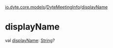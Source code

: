 [io.dyte.core.models](../index.md)/[DyteMeetingInfo](index.md)/[displayName](display-name.md)

# displayName


val [displayName](display-name.md): [String](https://kotlinlang.org/api/latest/jvm/stdlib/kotlin/-string/index.html)?

